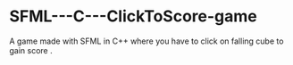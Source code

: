 # SFML---C---ClickToScore-game
A game made with SFML in C++ where you have to click on falling cube to gain score .
